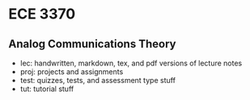 
# ECE 3370
Analog Communications Theory
----
- lec: handwritten, markdown, tex, and pdf versions of lecture notes
- proj: projects and assignments
- test: quizzes, tests, and assessment type stuff
- tut: tutorial stuff
